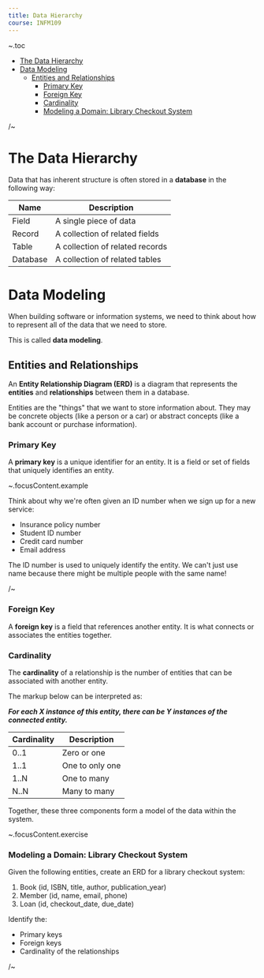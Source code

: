 ```yaml
---
title: Data Hierarchy
course: INFM109
---
```


~.toc

- [The Data Hierarchy](#the-data-hierarchy)
- [Data Modeling](#data-modeling)
  - [Entities and Relationships](#entities-and-relationships)
    - [Primary Key](#primary-key)
    - [Foreign Key](#foreign-key)
    - [Cardinality](#cardinality)
    - [Modeling a Domain: Library Checkout System](#modeling-a-domain-library-checkout-system)

/~

# The Data Hierarchy

Data that has inherent structure is often stored in a **database** in the following way:

| Name     | Description                     |
| -------- | ------------------------------- |
| Field    | A single piece of data          |
| Record   | A collection of related fields  |
| Table    | A collection of related records |
| Database | A collection of related tables  |

# Data Modeling

When building software or information systems, we need to think about how to represent all of the data that we need to store.

This is called **data modeling**.

## Entities and Relationships

An **Entity Relationship Diagram (ERD)** is a diagram that represents the **entities** and **relationships** between them in a database.

Entities are the "things" that we want to store information about. They may be concrete objects (like a person or a car) or abstract concepts (like a bank account or purchase information).

### Primary Key

A **primary key** is a unique identifier for an entity. It is a field or set of fields that uniquely identifies an entity.

~.focusContent.example

Think about why we're often given an ID number when we sign up for a new service:

- Insurance policy number
- Student ID number
- Credit card number
- Email address

The ID number is used to uniquely identify the entity. We can't just use name because there might be multiple people with the same name!

/~

### Foreign Key

A **foreign key** is a field that references another entity. It is what connects or associates the entities together.

### Cardinality

The **cardinality** of a relationship is the number of entities that can be associated with another entity.

The markup below can be interpreted as:

**_For each X instance of this entity, there can be Y instances of the connected entity._**

| Cardinality | Description     |
| ----------- | --------------- |
| 0..1        | Zero or one     |
| 1..1        | One to only one |
| 1..N        | One to many     |
| N..N        | Many to many    |

Together, these three components form a model of the data within the system.

~.focusContent.exercise

### Modeling a Domain: Library Checkout System

Given the following entities, create an ERD for a library checkout system:

1. Book (id, ISBN, title, author, publication_year)
1. Member (id, name, email, phone)
1. Loan (id, checkout_date, due_date)

Identify the:

- Primary keys
- Foreign keys
- Cardinality of the relationships

/~
